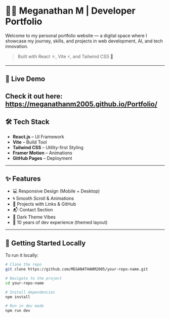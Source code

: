 # 👨‍💻 Meganathan M | Developer Portfolio

Welcome to my personal portfolio website — a digital space where I showcase my journey, skills, and projects in web development, AI, and tech innovation.

> Built with React ⚛️, Vite ⚡, and Tailwind CSS 🌈

---

## 🔗 Live Demo

Check it out here: https://meganathanm2005.github.io/Portfolio/
---

## 🛠️ Tech Stack

- **React.js** – UI Framework
- **Vite** – Build Tool
- **Tailwind CSS** – Utility-first Styling
- **Framer Motion** – Animations
- **GitHub Pages** – Deployment

---

## ✨ Features

- 💻 Responsive Design (Mobile + Desktop)
- 🌀 Smooth Scroll & Animations
- 📁 Projects with Links & GitHub
- 📬 Contact Section
- 🌙 Dark Theme Vibes
- 🧠 10 years of dev experience (themed layout)

---


## 🚀 Getting Started Locally

To run it locally:

```bash
# Clone the repo
git clone https://github.com/MEGANATHANM2005/your-repo-name.git

# Navigate to the project
cd your-repo-name

# Install dependencies
npm install

# Run in dev mode
npm run dev
